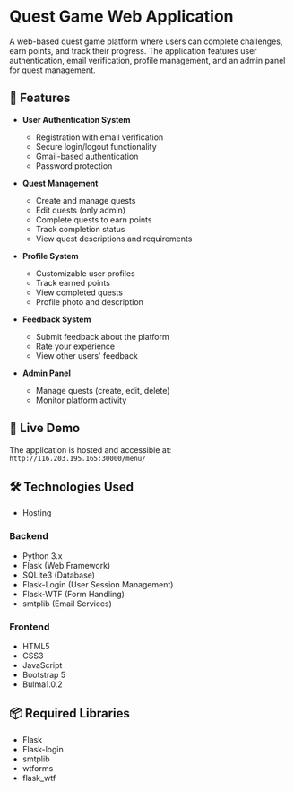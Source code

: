 # Quest Game Web Application

A web-based quest game platform where users can complete challenges, earn points, and track their progress. The application features user authentication, email verification, profile management, and an admin panel for quest management.

## 🌟 Features

- **User Authentication System**
  - Registration with email verification
  - Secure login/logout functionality
  - Gmail-based authentication
  - Password protection

- **Quest Management**
  - Create and manage quests
  - Edit quests (only admin)
  - Complete quests to earn points
  - Track completion status
  - View quest descriptions and requirements

- **Profile System**
  - Customizable user profiles
  - Track earned points
  - View completed quests
  - Profile photo and description

- **Feedback System**
  - Submit feedback about the platform
  - Rate your experience
  - View other users' feedback

- **Admin Panel**
  - Manage quests (create, edit, delete)
  - Monitor platform activity

## 🚀 Live Demo

The application is hosted and accessible at: `http://116.203.195.165:30000/menu/`

## 🛠 Technologies Used
- Hosting

### Backend
- Python 3.x
- Flask (Web Framework)
- SQLite3 (Database)
- Flask-Login (User Session Management)
- Flask-WTF (Form Handling)
- smtplib (Email Services)

### Frontend
- HTML5
- CSS3
- JavaScript
- Bootstrap 5
- Bulma1.0.2

## 📦 Required Libraries
- Flask
- Flask-login
- smtplib
- wtforms
- flask_wtf
